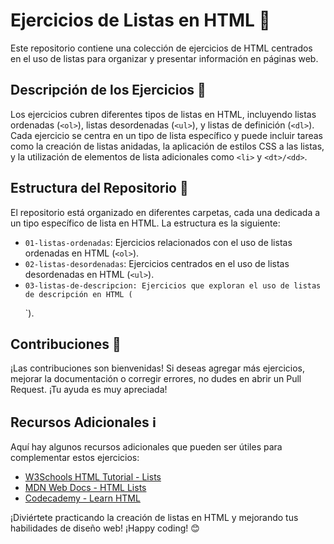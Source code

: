 # Ejercicios de Listas en HTML 📝

Este repositorio contiene una colección de ejercicios de HTML centrados en el uso de listas para organizar y presentar información en páginas web.

## Descripción de los Ejercicios 🚀

Los ejercicios cubren diferentes tipos de listas en HTML, incluyendo listas ordenadas (`<ol>`), listas desordenadas (`<ul>`), y listas de definición (`<dl>`). Cada ejercicio se centra en un tipo de lista específico y puede incluir tareas como la creación de listas anidadas, la aplicación de estilos CSS a las listas, y la utilización de elementos de lista adicionales como `<li>` y `<dt>/<dd>`.

## Estructura del Repositorio 📂

El repositorio está organizado en diferentes carpetas, cada una dedicada a un tipo específico de lista en HTML. La estructura es la siguiente:

- `01-listas-ordenadas`: Ejercicios relacionados con el uso de listas ordenadas en HTML (`<ol>`).
- `02-listas-desordenadas`: Ejercicios centrados en el uso de listas desordenadas en HTML (`<ul>`).
- `03-listas-de-descripcion: Ejercicios que exploran el uso de listas de descripción en HTML (`<dl>`).



## Contribuciones 🤝

¡Las contribuciones son bienvenidas! Si deseas agregar más ejercicios, mejorar la documentación o corregir errores, no dudes en abrir un Pull Request. ¡Tu ayuda es muy apreciada!

## Recursos Adicionales ℹ️

Aquí hay algunos recursos adicionales que pueden ser útiles para complementar estos ejercicios:

- [W3Schools HTML Tutorial - Lists](https://www.w3schools.com/html/html_lists.asp)
- [MDN Web Docs - HTML Lists](https://developer.mozilla.org/en-US/docs/Web/HTML/Element/ul)
- [Codecademy - Learn HTML](https://www.codecademy.com/learn/learn-html)

¡Diviértete practicando la creación de listas en HTML y mejorando tus habilidades de diseño web! ¡Happy coding! 😊
